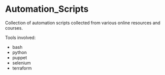 # Automation_Scripts
Collection of automation scripts collected from various online resources and courses.

Tools involved:
* bash
* python
* puppet
* selenium
* terraform
